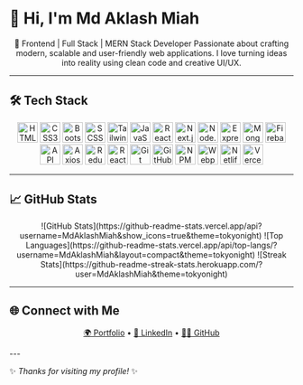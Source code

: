 # 👋 Hi, I'm Md Aklash Miah  

<p align="center">
🚀 Frontend | Full Stack | MERN Stack Developer
Passionate about crafting modern, scalable and user-friendly web applications.
I love turning ideas into reality using clean code and creative UI/UX.
</p>

---

## 🛠 Tech Stack  

<p align="center">
  <!-- Frontend -->
  <img src="https://img.icons8.com/color/36/html-5--v1.png" width="36" height="36" alt="HTML5"/>
  <img src="https://img.icons8.com/color/36/css3.png" width="36" height="36" alt="CSS3"/>
  <img src="https://img.icons8.com/color/36/bootstrap.png" width="36" height="36" alt="Bootstrap"/>
  <img src="https://img.icons8.com/color/36/sass.png" width="36" height="36" alt="SCSS"/>
  <img src="https://img.icons8.com/color/36/tailwind_css.png" width="36" height="36" alt="Tailwind CSS"/>
  <img src="https://img.icons8.com/color/36/javascript--v1.png" width="36" height="36" alt="JavaScript"/>
  <img src="https://img.icons8.com/plasticine/36/react.png" width="36" height="36" alt="React"/>
  <img src="https://img.icons8.com/color/36/nextjs.png" width="36" height="36" alt="Next.js"/>

  <!-- Backend -->
  <img src="https://img.icons8.com/color/36/nodejs.png" width="36" height="36" alt="Node.js"/>
  <img src="https://img.icons8.com/color/36/express.png" width="36" height="36" alt="Express.js"/>
  <img src="https://img.icons8.com/color/36/mongodb.png" width="36" height="36" alt="MongoDB"/>
  <img src="https://img.icons8.com/color/36/firebase.png" width="36" height="36" alt="Firebase"/>

  <!-- Others -->
  <img src="https://img.icons8.com/color/36/api.png" width="36" height="36" alt="API"/>
  <img src="https://img.icons8.com/color/36/axios.png" width="36" height="36" alt="Axios"/>
  <img src="https://img.icons8.com/color/36/redux.png" width="36" height="36" alt="Redux"/>
  <img src="https://img.icons8.com/color/36/react-native.png" width="36" height="36" alt="React Native"/>
  <img src="https://img.icons8.com/color/36/git.png" width="36" height="36" alt="Git"/>
  <img src="https://img.icons8.com/color/36/github.png" width="36" height="36" alt="GitHub"/>
  <img src="https://img.icons8.com/color/36/npm.png" width="36" height="36" alt="NPM"/>
  <img src="https://img.icons8.com/color/36/webpack.png" width="36" height="36" alt="Webpack"/>
  <img src="https://img.icons8.com/color/36/netlify.png" width="36" height="36" alt="Netlify"/>
  <img src="https://img.icons8.com/color/36/vercel.png" width="36" height="36" alt="Vercel"/>
</p>


---

## 📈 GitHub Stats 
<p align="center">
![GitHub Stats](https://github-readme-stats.vercel.app/api?username=MdAklashMiah&show_icons=true&theme=tokyonight)  
![Top Languages](https://github-readme-stats.vercel.app/api/top-langs/?username=MdAklashMiah&layout=compact&theme=tokyonight)  
![Streak Stats](https://github-readme-streak-stats.herokuapp.com/?user=MdAklashMiah&theme=tokyonight)  
</p>

---

## 🌐 Connect with Me  

<p align="center">
  <a href="https://tap-to-code.vercel.app" target="_blank">🌍 Portfolio</a> •
  <a href="https://www.linkedin.com/in/md-aklash-miah" target="_blank">💼 LinkedIn</a> •
  <a href="https://github.com/MdAklashMiah" target="_blank">👨‍💻 GitHub</a>
</p>
---

✨ _Thanks for visiting my profile!_ ✨
